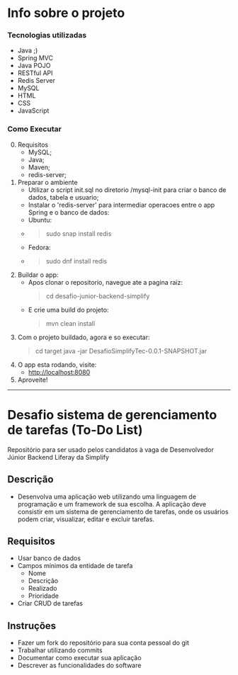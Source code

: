 # Info sobre o projeto
### Tecnologias utilizadas

- Java ;)
- Spring MVC
- Java POJO
- RESTful API
- Redis Server
- MySQL
- HTML
- CSS
- JavaScript

### Como Executar
0. Requisitos
   - MySQL;
   - Java;
   - Maven;
   - redis-server;
1. Preparar o ambiente
   - Utilizar o script init.sql no diretorio /mysql-init para criar o banco de dados, tabela e usuario;
   - Instalar o 'redis-server' para intermediar operacoes entre o app Spring e o banco de dados:
   - Ubuntu:
   - > sudo snap install redis
   - Fedora:
   - > sudo dnf install redis
2. Buildar o app:
   - Apos clonar o repositorio, navegue ate a pagina raiz:
     > cd desafio-junior-backend-simplify
   - E crie uma build do projeto:
     > mvn clean install
3. Com o projeto buildado, agora e so executar:
   > cd target
   > java -jar DesafioSimplifyTec-0.0.1-SNAPSHOT.jar
4. O app esta rodando, visite:
   - [http://localhost:8080](http://localhost:8080)
5. Aproveite!

---------------
# Desafio sistema de gerenciamento de tarefas (To-Do List)
Repositório para ser usado pelos candidatos à vaga de Desenvolvedor Júnior Backend Liferay da Simplify

## Descrição
- Desenvolva uma aplicação web utilizando uma linguagem de programação e um framework de sua escolha. A aplicação deve consistir em um sistema de gerenciamento de tarefas, onde os usuários podem criar, visualizar, editar e excluir tarefas.

## Requisitos
- Usar banco de dados
- Campos mínimos da entidade de tarefa
    - Nome
    - Descrição
    - Realizado
    - Prioridade
- Criar CRUD de tarefas

## Instruções
- Fazer um fork do repositório para sua conta pessoal do git
- Trabalhar utilizando commits
- Documentar como executar sua aplicação
- Descrever as funcionalidades do software
